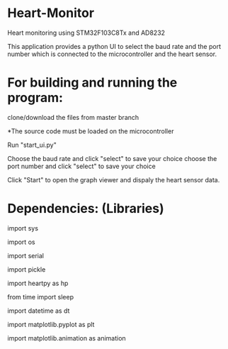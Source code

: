 # Heart-Monitor
Heart monitoring using STM32F103C8Tx and AD8232

This application provides a python UI to select the baud rate and the port number which is connected to the microcontroller and
the heart sensor. 

# For building and running the program:

clone/download the files from master branch

*The source code must be loaded on the microcontroller 

Run "start_ui.py"

Choose the baud rate and click "select" to save your choice
choose the port number and click "select" to save your choice

Click "Start" to open the graph viewer and dispaly the heart sensor data. 

# Dependencies: (Libraries)

import sys

import os

import serial

import pickle

import heartpy as hp

from time import sleep

import datetime as dt

import matplotlib.pyplot as plt

import matplotlib.animation as animation


